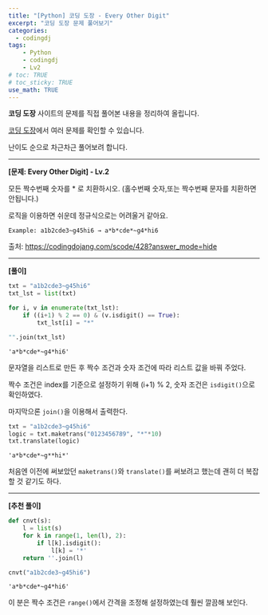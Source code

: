 ```yaml
---
title: "[Python] 코딩 도장 - Every Other Digit"
excerpt: "코딩 도장 문제 풀어보기"
categories: 
  - codingdj
tags: 
    - Python
    - codingdj
    - Lv2
# toc: TRUE
# toc_sticky: TRUE
use_math: TRUE
---
```


**코딩 도장** 사이트의 문제를 직접 풀어본 내용을 정리하여 올립니다.

[코딩 도장](https://codingdojang.com/)에서 여러 문제를 확인할 수 있습니다.

난이도 순으로 차근차근 풀어보려 합니다.

---

**[문제: Every Other Digit] - Lv.2**

모든 짝수번째 숫자를 * 로 치환하시오. (홀수번째 숫자,또는 짝수번째 문자를 치환하면 안됩니다.) 

로직을 이용하면 쉬운데 정규식으로는 어려울거 같아요.

```
Example: a1b2cde3~g45hi6 → a*b*cde*~g4*hi6
```

출처: <https://codingdojang.com/scode/428?answer_mode=hide>

---

**[풀이]**


```python
txt = "a1b2cde3~g45hi6"
txt_lst = list(txt)

for i, v in enumerate(txt_lst):
    if ((i+1) % 2 == 0) & (v.isdigit() == True):
        txt_lst[i] = "*"

"".join(txt_lst)
```




    'a*b*cde*~g4*hi6'



문자열을 리스트로 만든 후 짝수 조건과 숫자 조건에 따라 리스트 값을 바꿔 주었다.

짝수 조건은 index를 기준으로 설정하기 위해 (i+1) % 2, 숫자 조건은 `isdigit()`으로 확인하였다.

마지막으론 `join()`을 이용해서 출력한다.


```python
txt = "a1b2cde3~g45hi6"
logic = txt.maketrans("0123456789", "*"*10)
txt.translate(logic)
```




    'a*b*cde*~g**hi*'



처음엔 이전에 써보았던 `maketrans()`와 `translate()`를 써보려고 했는데 괜히 더 복잡할 것 같기도 하다.

---

**[추천 풀이]**


```python
def cnvt(s):
    l = list(s)
    for k in range(1, len(l), 2):
        if l[k].isdigit():
            l[k] = '*'
    return ''.join(l)

cnvt("a1b2cde3~g45hi6")
```




    'a*b*cde*~g4*hi6'



이 분은 짝수 조건은 `range()`에서 간격을 조정해 설정하였는데 훨씬 깔끔해 보인다.

